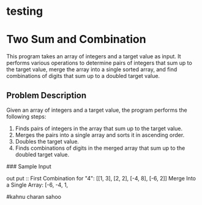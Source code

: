# testing


# Two Sum and Combination

This program takes an array of integers and a target value as input. It performs various operations to determine pairs of integers that sum up to the target value, merge the array into a single sorted array, and find combinations of digits that sum up to a doubled target value.

## Problem Description

Given an array of integers and a target value, the program performs the following steps:

1. Finds pairs of integers in the array that sum up to the target value.
2. Merges the pairs into a single array and sorts it in ascending order.
3. Doubles the target value.
4. Finds combinations of digits in the merged array that sum up to the doubled target value.

### Sample Input

out put ::
First Combination for "4": [[1, 3], [2, 2], [-4, 8], [-6, 2]]
Merge Into a Single Array: [-6, -4, 1,


#kahnu charan sahoo
